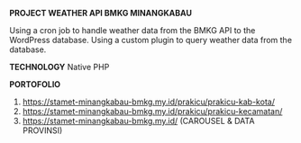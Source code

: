 **PROJECT WEATHER API BMKG MINANGKABAU**

Using a cron job to handle weather data from the BMKG API to the WordPress database.
Using a custom plugin to query weather data from the database.

**TECHNOLOGY**
Native PHP

**PORTOFOLIO**
1. https://stamet-minangkabau-bmkg.my.id/prakicu/prakicu-kab-kota/
2. https://stamet-minangkabau-bmkg.my.id/prakicu/prakicu-kecamatan/
3. https://stamet-minangkabau-bmkg.my.id/ (CAROUSEL & DATA PROVINSI)
